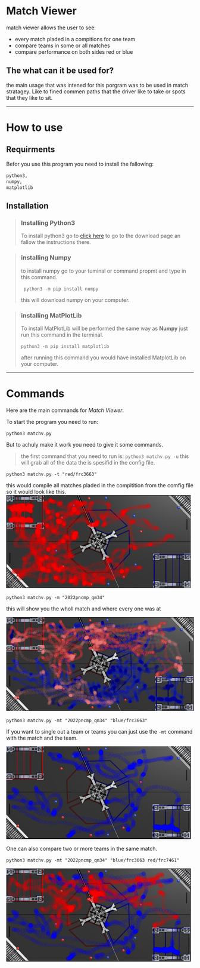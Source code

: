 # Match Viewer
match viewer allows the user to see:

- every match pladed in a compitions for one team
- compare teams in some or all matches
- compare performance on both sides red or blue

## The what can it be used for?
the main usage that was intened for this porgram was to be used in match stratagey. Like to fined commen paths that the driver like to take or spots that they like to sit.

---
# How to use
## Requirments
Befor you use this program you need to install the fallowing:
```
python3,
numpy,
matplotlib
```

## Installation
> ### Installing Python3
>To install python3 go to [click here](https://www.python.org/downloads/) to go to the download page an fallow the instructions there.

> ### installing Numpy
> to install numpy go to your tuminal or command propmt and type in this command.
> ```
>  python3 -m pip install numpy
> ```
> this will download numpy on your computer.

> ### installing MatPlotLib
> To install MatPlotLib will be performed the same way as **Numpy** just run this command in the terminal.
> ```
> python3 -m pip install matplotlib
> ```
> after running this command you would have installed MatplotLib on your computer.

---
# Commands
Here are the main commands for *Match Viewer*.

To start the program you need to run:
```
python3 matchv.py
```
But to achuly make it work you need to give it some commands.

>the first command that you need to run is: ```python3 matchv.py -u``` this will grab all of the data the is spesifid in the config file.
```shell
python3 matchv.py -t "red/frc3663"
```
this would compile all matches pladed in the compitition from the comfig file so it would look like this.
<img title = "Exsample" src="image-1.png">

```shell
python3 matchv.py -m "2022pncmp_qm34"
```
this will show you the wholl match and where every one was at

<img title="Exsample-2" src="image-2.png">

```shell
python3 matchv.py -mt "2022pncmp_qm34" "blue/frc3663"
```
If you want to single out a team or teams you can just use the `-mt` command with the match and the team.

<img title="Exsample-3" src="image-3.png">

One can also compare two or more teams in the same match.
```shell
python3 matchv.py -mt "2022pncmp_qm34" "blue/frc3663 red/frc7461"
```
<img title=Exsample-4 src="image-4.png">



